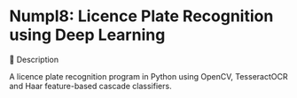 # Numpl8: Licence Plate Recognition using Deep Learning

💫 Description

A licence plate recognition program in Python using OpenCV, TesseractOCR and Haar feature-based cascade classifiers.
